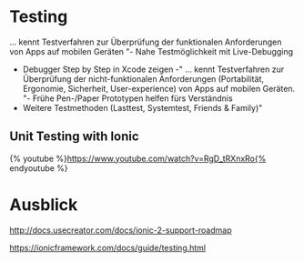 #         Testing





... kennt Testverfahren zur Überprüfung der funktionalen Anforderungen von Apps auf mobilen Geräten	"- Nahe Testmöglichkeit mit Live-Debugging
- Debugger Step by Step in Xcode zeigen
-"
... kennt Testverfahren zur Überprüfung der nicht-funktionalen Anforderungen (Portabilität, Ergonomie, Sicherheit, User-experience) von Apps auf mobilen Geräten.	"- Frühe Pen-/Paper Prototypen helfen fürs Verständnis 
- Weitere Testmethoden (Lasttest, Systemtest, Friends & Family)"




## Unit Testing with Ionic
{% youtube %}https://www.youtube.com/watch?v=RgD_tRXnxRo{% endyoutube %}






# Ausblick
http://docs.usecreator.com/docs/ionic-2-support-roadmap


https://ionicframework.com/docs/guide/testing.html
